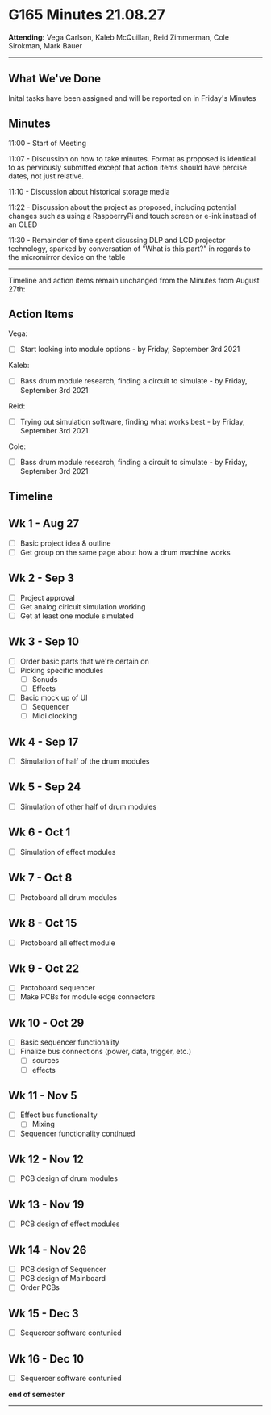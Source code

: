 # G165 Minutes 21.08.27
**Attending:** Vega Carlson, Kaleb McQuillan, Reid Zimmerman, Cole Sirokman, Mark Bauer

---

## What We've Done

Inital tasks have been assigned and will be reported on in Friday's Minutes

## Minutes

11:00 - Start of Meeting

11:07 - Discussion on how to take minutes. Format as proposed is identical to as perviously submitted except that action items should have percise dates, not just relative.

11:10 - Discussion about historical storage media

11:22 - Discussion about the project as proposed, including potential changes such as using a RaspberryPi and touch screen or e-ink instead of an OLED

11:30 - Remainder of time spent disussing DLP and LCD projector technology, sparked by conversation of "What is this part?" in regards to the micromirror device on the table

---

Timeline and action items remain unchanged from the Minutes from August 27th:

## Action Items

Vega:

- [ ] Start looking into module options - by Friday, September 3rd 2021

Kaleb:

- [ ] Bass drum module research, finding a circuit to simulate - by Friday, September 3rd 2021

Reid:

- [ ] Trying out simulation software, finding what works best - by Friday, September 3rd 2021

Cole:

- [ ] Bass drum module research, finding a circuit to simulate - by Friday, September 3rd 2021

## Timeline

## Wk 1 - Aug 27

- [ ] Basic project idea & outline
- [ ] Get group on the same page about how a drum machine works

## Wk 2 - Sep 3

- [ ] Project approval
- [ ] Get analog ciricuit simulation working
- [ ] Get at least one module simulated

## Wk 3 - Sep 10

- [ ] Order basic parts that we're certain on
- [ ] Picking specific modules
  - [ ] Sonuds
  - [ ] Effects
- [ ] Bacic mock up of UI
  - [ ] Sequencer
  - [ ] Midi clocking

## Wk 4 - Sep 17

- [ ] Simulation of half of the drum modules

## Wk 5 - Sep 24

- [ ] Simulation of other half of drum modules

## Wk 6 - Oct 1

- [ ] Simulation of effect modules

## Wk 7 - Oct 8

- [ ] Protoboard all drum modules

## Wk 8 - Oct 15

- [ ] Protoboard all effect module

## Wk 9 - Oct 22

- [ ] Protoboard sequencer
- [ ] Make PCBs for module edge connectors

## Wk 10 - Oct 29

- [ ] Basic sequencer functionality
- [ ] Finalize bus connections (power, data, trigger, etc.)
  - [ ] sources
  - [ ] effects

## Wk 11 - Nov 5

- [ ] Effect bus functionality
  - [ ] Mixing
- [ ] Sequencer functionality continued

## Wk 12 - Nov 12

- [ ] PCB design of drum modules

## Wk 13 - Nov 19

- [ ] PCB design of effect modules

## Wk 14 - Nov 26

- [ ] PCB design of Sequencer
- [ ] PCB design of Mainboard
- [ ] Order PCBs

## Wk 15 - Dec 3

- [ ] Sequercer software contunied 

## Wk 16 - Dec 10

- [ ] Sequercer software contunied 

**end of semester**

----

